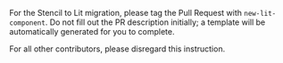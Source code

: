 For the Stencil to Lit migration, please tag the Pull Request with `new-lit-component`. Do not fill out the PR description initially; a template will be automatically generated for you to complete.

For all other contributors, please disregard this instruction.
